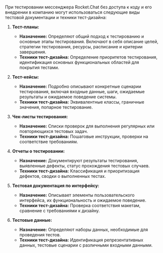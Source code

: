 При тестировании мессенджера Rocket.Chat без доступа к коду и его внедрении в компанию могут использоваться следующие виды тестовой документации и техники тест-дизайна:

1. **Тест-планы:**
   - **Назначение:** Определяют общий подход к тестированию и основные этапы тестирования. Включают в себя описание целей, стратегии тестирования, ресурсы, расписание и критерии завершения.
   - **Техники тест-дизайна:** Определение приоритетов тестирования, идентификация основных функциональных областей для покрытия тестами.

2. **Тест-кейсы:**
   - **Назначение:** Подробно описывают конкретные сценарии тестирования, включая входные данные, шаги, ожидаемые результаты и ожидаемое поведение системы.
   - **Техники тест-дизайна:** Эквивалентные классы, граничные значения, попарное тестирование.

3. **Чек-листы тестирования:**
   - **Назначение:** Списки проверок для выполнения регулярных или повторяющихся тестовых задач.
   - **Техники тест-дизайна:** Пошаговые инструкции, проверки на соответствие требованиям.

4. **Отчеты о тестировании:**
   - **Назначение:** Документируют результаты тестирования, выявленные дефекты, статус прохождения тестовых случаев.
   - **Техники тест-дизайна:** Классификация и приоритизация дефектов, сводки о выполненных тестах.

5. **Тестовая документация по интерфейсу:**
   - **Назначение:** Описывает элементы пользовательского интерфейса, их функциональность и ожидаемое поведение.
   - **Техники тест-дизайна:** Проверка соответствия макетам, сравнение с требованиями к дизайну.

6. **Тестовые данные:**
   - **Назначение:** Определяют наборы данных, необходимые для проведения тестов.
   - **Техники тест-дизайна:** Идентификация репрезентативных данных, тестовые сценарии с различными входными данными.
